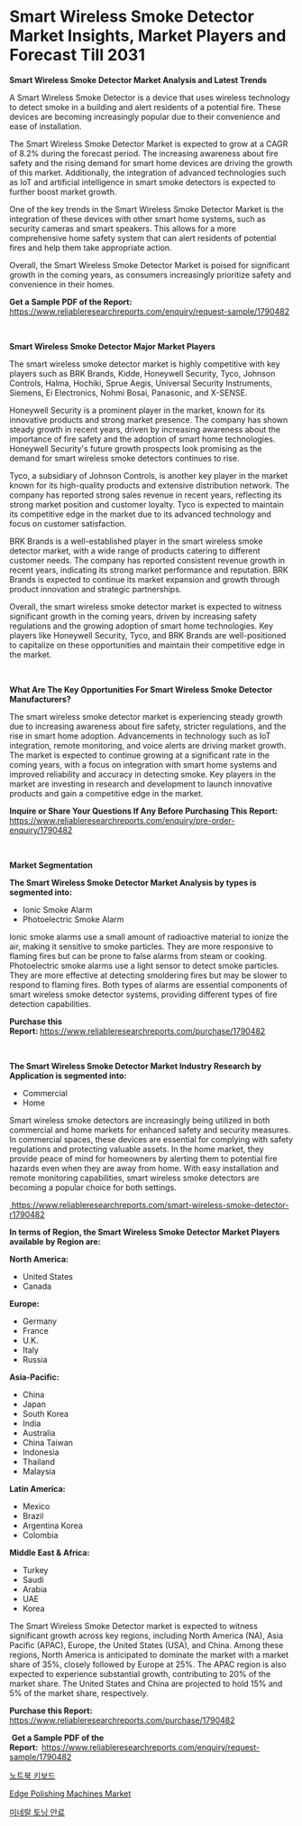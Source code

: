 <p><h1>Smart Wireless Smoke Detector Market Insights, Market Players and Forecast Till 2031</h1></p><p><strong>Smart Wireless Smoke Detector Market Analysis and Latest Trends</strong></p>
<p><p>A Smart Wireless Smoke Detector is a device that uses wireless technology to detect smoke in a building and alert residents of a potential fire. These devices are becoming increasingly popular due to their convenience and ease of installation.</p><p>The Smart Wireless Smoke Detector Market is expected to grow at a CAGR of 8.2% during the forecast period. The increasing awareness about fire safety and the rising demand for smart home devices are driving the growth of this market. Additionally, the integration of advanced technologies such as IoT and artificial intelligence in smart smoke detectors is expected to further boost market growth.</p><p>One of the key trends in the Smart Wireless Smoke Detector Market is the integration of these devices with other smart home systems, such as security cameras and smart speakers. This allows for a more comprehensive home safety system that can alert residents of potential fires and help them take appropriate action.</p><p>Overall, the Smart Wireless Smoke Detector Market is poised for significant growth in the coming years, as consumers increasingly prioritize safety and convenience in their homes.</p></p>
<p><strong>Get a Sample PDF of the Report:&nbsp;</strong> <a href="https://www.reliableresearchreports.com/enquiry/request-sample/1790482">https://www.reliableresearchreports.com/enquiry/request-sample/1790482</a></p>
<p>&nbsp;</p>
<p><strong>Smart Wireless Smoke Detector Major Market Players</strong></p>
<p><p>The smart wireless smoke detector market is highly competitive with key players such as BRK Brands, Kidde, Honeywell Security, Tyco, Johnson Controls, Halma, Hochiki, Sprue Aegis, Universal Security Instruments, Siemens, Ei Electronics, Nohmi Bosai, Panasonic, and X-SENSE.</p><p>Honeywell Security is a prominent player in the market, known for its innovative products and strong market presence. The company has shown steady growth in recent years, driven by increasing awareness about the importance of fire safety and the adoption of smart home technologies. Honeywell Security's future growth prospects look promising as the demand for smart wireless smoke detectors continues to rise.</p><p>Tyco, a subsidiary of Johnson Controls, is another key player in the market known for its high-quality products and extensive distribution network. The company has reported strong sales revenue in recent years, reflecting its strong market position and customer loyalty. Tyco is expected to maintain its competitive edge in the market due to its advanced technology and focus on customer satisfaction.</p><p>BRK Brands is a well-established player in the smart wireless smoke detector market, with a wide range of products catering to different customer needs. The company has reported consistent revenue growth in recent years, indicating its strong market performance and reputation. BRK Brands is expected to continue its market expansion and growth through product innovation and strategic partnerships.</p><p>Overall, the smart wireless smoke detector market is expected to witness significant growth in the coming years, driven by increasing safety regulations and the growing adoption of smart home technologies. Key players like Honeywell Security, Tyco, and BRK Brands are well-positioned to capitalize on these opportunities and maintain their competitive edge in the market.</p></p>
<p>&nbsp;</p>
<p><strong>What Are The Key Opportunities For Smart Wireless Smoke Detector Manufacturers?</strong></p>
<p><p>The smart wireless smoke detector market is experiencing steady growth due to increasing awareness about fire safety, stricter regulations, and the rise in smart home adoption. Advancements in technology such as IoT integration, remote monitoring, and voice alerts are driving market growth. The market is expected to continue growing at a significant rate in the coming years, with a focus on integration with smart home systems and improved reliability and accuracy in detecting smoke. Key players in the market are investing in research and development to launch innovative products and gain a competitive edge in the market.</p></p>
<p><strong>Inquire or Share Your Questions If Any Before Purchasing This Report:</strong> <a href="https://www.reliableresearchreports.com/enquiry/pre-order-enquiry/1790482">https://www.reliableresearchreports.com/enquiry/pre-order-enquiry/1790482</a></p>
<p>&nbsp;</p>
<p><strong>Market Segmentation</strong></p>
<p><strong>The Smart Wireless Smoke Detector Market Analysis by types is segmented into:</strong></p>
<p><ul><li>Ionic Smoke Alarm</li><li>Photoelectric Smoke Alarm</li></ul></p>
<p><p>Ionic smoke alarms use a small amount of radioactive material to ionize the air, making it sensitive to smoke particles. They are more responsive to flaming fires but can be prone to false alarms from steam or cooking. Photoelectric smoke alarms use a light sensor to detect smoke particles. They are more effective at detecting smoldering fires but may be slower to respond to flaming fires. Both types of alarms are essential components of smart wireless smoke detector systems, providing different types of fire detection capabilities.</p></p>
<p><strong>Purchase this Report:&nbsp;</strong><a href="https://www.reliableresearchreports.com/purchase/1790482">https://www.reliableresearchreports.com/purchase/1790482</a></p>
<p>&nbsp;</p>
<p><strong>The Smart Wireless Smoke Detector Market Industry Research by Application is segmented into:</strong></p>
<p><ul><li>Commercial</li><li>Home</li></ul></p>
<p><p>Smart wireless smoke detectors are increasingly being utilized in both commercial and home markets for enhanced safety and security measures. In commercial spaces, these devices are essential for complying with safety regulations and protecting valuable assets. In the home market, they provide peace of mind for homeowners by alerting them to potential fire hazards even when they are away from home. With easy installation and remote monitoring capabilities, smart wireless smoke detectors are becoming a popular choice for both settings.</p></p>
<p><a href="https://www.reliableresearchreports.com/smart-wireless-smoke-detector-r1790482">&nbsp;https://www.reliableresearchreports.com/smart-wireless-smoke-detector-r1790482</a></p>
<p><strong>In terms of Region, the Smart Wireless Smoke Detector Market Players available by Region are:</strong></p>
<p>
    <p> <strong> North America: </strong>
        <ul>
            <li>United States</li>
            <li>Canada</li>
        </ul>
        </p> 
    <p> <strong> Europe: </strong>
        <ul>
            <li>Germany</li>
            <li>France</li>
            <li>U.K.</li>
            <li>Italy</li>
            <li>Russia</li>
        </ul>
        </p> 
    <p> <strong> Asia-Pacific: </strong>
        <ul>
            <li>China</li>
            <li>Japan</li>
            <li>South Korea</li>
            <li>India</li>
            <li>Australia</li>
            <li>China Taiwan</li>
            <li>Indonesia</li>
            <li>Thailand</li>
            <li>Malaysia</li>
        </ul>
        </p> 
    <p> <strong> Latin America: </strong>
        <ul>
            <li>Mexico</li>
            <li>Brazil</li>
            <li>Argentina Korea</li>
            <li>Colombia</li>
        </ul>
        </p> 
    <p> <strong> Middle East & Africa: </strong>
        <ul>
            <li>Turkey</li>
            <li>Saudi</li>
            <li>Arabia</li>
            <li>UAE</li>
            <li>Korea</li>
        </ul>
    </p>
    </p>
<p><p>The Smart Wireless Smoke Detector market is expected to witness significant growth across key regions, including North America (NA), Asia Pacific (APAC), Europe, the United States (USA), and China. Among these regions, North America is anticipated to dominate the market with a market share of 35%, closely followed by Europe at 25%. The APAC region is also expected to experience substantial growth, contributing to 20% of the market share. The United States and China are projected to hold 15% and 5% of the market share, respectively.</p></p>
<p><strong>Purchase this Report: </strong><a href="https://www.reliableresearchreports.com/purchase/1790482">https://www.reliableresearchreports.com/purchase/1790482</a></p>
<p>&nbsp;<strong>Get a Sample PDF of the Report:&nbsp;&nbsp;</strong><a href="https://www.reliableresearchreports.com/enquiry/request-sample/1790482">https://www.reliableresearchreports.com/enquiry/request-sample/1790482</a></p>
<p><strong></strong></p>
<p><p><a href="https://github.com/langcat852024/Market-Research-Report-List-1/blob/main/1040102168194.md">노트북 키보드</a></p><p><a href="https://github.com/globismark/Market-Research-Report-List-4/blob/main/edge-polishing-machines-market.md">Edge Polishing Machines Market</a></p><p><a href="https://medium.com/@dellkoepp03/%EA%B8%80%EB%A1%9C%EB%B2%8C-%EA%B4%91%EB%AC%BC-%ED%86%A0%EB%8B%9D-%ED%94%BCgment-%EC%8B%9C%EC%9E%A5-%EA%B7%9C%EB%AA%A8-%EB%B0%8F-%EC%8B%9C%EC%9E%A5-%EB%8F%99%ED%96%A5-%EB%B6%84%EC%84%9D-%EC%A7%80%EC%97%AD%EB%B3%84-%EC%A0%84%EB%A7%9D-2024%EB%85%84%EB%B6%80%ED%84%B0-2031%EB%85%84%EA%B9%8C%EC%A7%80-%EC%98%88%EC%B8%A1%EB%90%9C-%EA%B2%BD%EC%9F%81-%EC%A0%84%EB%9E%B5-ddbbe304765a">미네랄 토닝 안료</a></p></p>